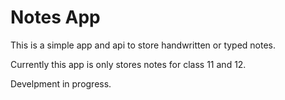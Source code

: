 # Notes App

This is a simple app and api to store handwritten or typed notes.

Currently this app is only stores notes for class 11 and 12.

Develpment in progress.
